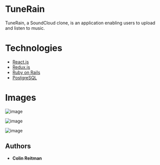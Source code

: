 # TuneRain

TuneRain, a SoundCloud clone, is an application enabling users to upload and listen to music.

# Technologies

* [React.js](https://reactjs.org)
* [Redux.js](https://redux.js.org)
* [Ruby on Rails](https://guides.rubyonrails.org)
* [PostgreSQL](https://www.postgresql.org)

# Images

![image](https://user-images.githubusercontent.com/46357004/59389276-f258bf00-8d3b-11e9-89a5-beccaf5395f3.png)


![image](https://user-images.githubusercontent.com/46357004/59389430-42d01c80-8d3c-11e9-92a4-268276c6190d.png)


![image](https://user-images.githubusercontent.com/46357004/59389503-727f2480-8d3c-11e9-8f58-ba1cfb0ced9c.png)

## Authors

* **Colin Reitman**
